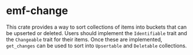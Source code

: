 # emf-change

This crate provides a way to sort collections of items into buckets that can be upserted or deleted.
Users should implement the `Identifiable` trait and the `Changeable` trait for their items.
Once these are implemented, `get_changes` can be used to sort into `Upsertable` and `Deletable` collections.
